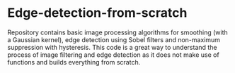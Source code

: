 # Edge-detection-from-scratch
Repository contains basic image processing algorithms for smoothing (with a Gaussian kernel), edge detection using Sobel filters and non-maximum suppression with hysteresis. This code is a great way to understand the process of image filtering and edge detection as it does not make use of functions and builds everything from scratch.
